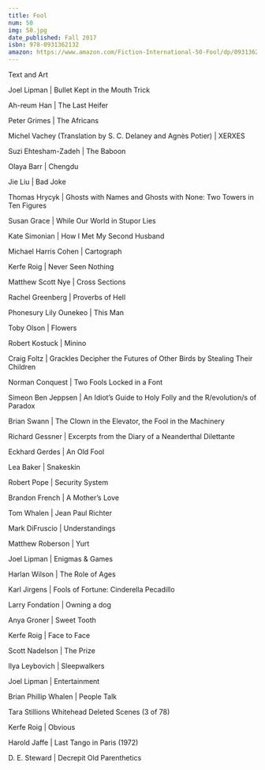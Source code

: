 ```yaml
---
title: Fool
num: 50
img: 50.jpg
date_published: Fall 2017
isbn: 978-0931362132
amazon: https://www.amazon.com/Fiction-International-50-Fool/dp/093136213X
---
```

Text and Art

Joel Lipman | Bullet Kept in the Mouth Trick

Ah-reum Han | The Last Heifer

Peter Grimes | The Africans

Michel Vachey (Translation by S. C. Delaney and Agnès Potier) | XERXES

Suzi Ehtesham-Zadeh | The Baboon

Olaya Barr | Chengdu

Jie Liu | Bad Joke

Thomas Hrycyk | Ghosts with Names and Ghosts with None: Two Towers in Ten Figures

Susan Grace | While Our World in Stupor Lies

Kate Simonian | How I Met My Second Husband

Michael Harris Cohen | Cartograph

Kerfe Roig | Never Seen Nothing

Matthew Scott Nye | Cross Sections

Rachel Greenberg | Proverbs of Hell

Phonesury Lily Ounekeo | This Man

Toby Olson | Flowers

Robert Kostuck | Minino

Craig Foltz | Grackles Decipher the Futures of Other Birds by Stealing Their Children

Norman Conquest | Two Fools Locked in a Font

Simeon Ben Jeppsen | An Idiot’s Guide to Holy Folly and the R/evolution/s of Paradox

Brian Swann | The Clown in the Elevator, the Fool in the Machinery

Richard Gessner | Excerpts from the Diary of a Neanderthal Dilettante

Eckhard Gerdes | An Old Fool

Lea Baker | Snakeskin

Robert Pope | Security System

Brandon French | A Mother’s Love

Tom Whalen | Jean Paul Richter

Mark DiFruscio | Understandings

Matthew Roberson | Yurt

Joel Lipman | Enigmas & Games

Harlan Wilson | The Role of Ages

Karl Jirgens | Fools of Fortune: Cinderella Pecadillo

Larry Fondation | Owning a dog

Anya Groner | Sweet Tooth

Kerfe Roig | Face to Face

Scott Nadelson | The Prize

Ilya Leybovich | Sleepwalkers

Joel Lipman | Entertainment

Brian Phillip Whalen | People Talk

Tara Stillions Whitehead  Deleted Scenes (3 of 78)

Kerfe Roig | Obvious

Harold Jaffe | Last Tango in Paris (1972)

D. E. Steward | Decrepit Old Parenthetics